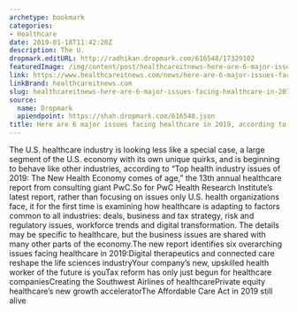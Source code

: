 ```yaml
---
archetype: bookmark
categories:
- Healthcare
date: 2019-01-18T11:42:20Z
description: The U.
dropmark.editURL: http://radhikan.dropmark.com/616548/17329102
featuredImage: /img/content/post/healthcareitnews-here-are-6-major-issues-facing-healthcare-in-2019-according-to-pwc.JPG
link: https://www.healthcareitnews.com/news/here-are-6-major-issues-facing-healthcare-2019-according-pwc
linkBrand: healthcareitnews.com
slug: healthcareitnews-here-are-6-major-issues-facing-healthcare-in-2019-according-to-pwc
source:
  name: Dropmark
  apiendpoint: https://shah.dropmark.com/616548.json
title: Here are 6 major issues facing healthcare in 2019, according to PwC
---
```

The U.S. healthcare industry is looking less like a special case, a large segment of the U.S. economy with its own unique quirks, and is beginning to behave like other industries, according to “Top health industry issues of 2019: The New Health Economy comes of age,” the 13th annual healthcare report from consulting giant PwC.So for PwC Health Research Institute’s latest report, rather than focusing on issues only U.S. health organizations face, it for the first time is examining how healthcare is adapting to factors common to all industries: deals, business and tax strategy, risk and regulatory issues, workforce trends and digital transformation. The details may be specific to healthcare, but the business issues are shared with many other parts of the economy.The new report identifies six overarching issues facing healthcare in 2019:Digital therapeutics and connected care reshape the life sciences industryYour company’s new, upskilled health worker of the future is youTax reform has only just begun for healthcare companiesCreating the Southwest Airlines of healthcarePrivate equity healthcare’s new growth acceleratorThe Affordable Care Act in 2019 still alive

